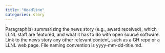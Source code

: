 ```yaml
---
title: "Headline"
categories: story
---
```


Paragraph(s) summarizing the news story (e.g., award received), which LLNL staff are featured, and what it has to do with open source software. Link to the news story any other relevant content, such as a GH repo or a LLNL web page. File naming convention is yyyy-mm-dd-title.md.
